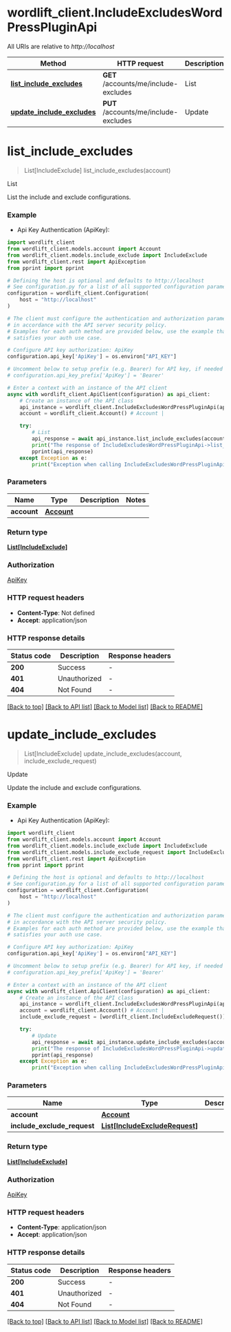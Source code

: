 # wordlift_client.IncludeExcludesWordPressPluginApi

All URIs are relative to *http://localhost*

Method | HTTP request | Description
------------- | ------------- | -------------
[**list_include_excludes**](IncludeExcludesWordPressPluginApi.md#list_include_excludes) | **GET** /accounts/me/include-excludes | List
[**update_include_excludes**](IncludeExcludesWordPressPluginApi.md#update_include_excludes) | **PUT** /accounts/me/include-excludes | Update


# **list_include_excludes**
> List[IncludeExclude] list_include_excludes(account)

List

List the include and exclude configurations.

### Example

* Api Key Authentication (ApiKey):

```python
import wordlift_client
from wordlift_client.models.account import Account
from wordlift_client.models.include_exclude import IncludeExclude
from wordlift_client.rest import ApiException
from pprint import pprint

# Defining the host is optional and defaults to http://localhost
# See configuration.py for a list of all supported configuration parameters.
configuration = wordlift_client.Configuration(
    host = "http://localhost"
)

# The client must configure the authentication and authorization parameters
# in accordance with the API server security policy.
# Examples for each auth method are provided below, use the example that
# satisfies your auth use case.

# Configure API key authorization: ApiKey
configuration.api_key['ApiKey'] = os.environ["API_KEY"]

# Uncomment below to setup prefix (e.g. Bearer) for API key, if needed
# configuration.api_key_prefix['ApiKey'] = 'Bearer'

# Enter a context with an instance of the API client
async with wordlift_client.ApiClient(configuration) as api_client:
    # Create an instance of the API class
    api_instance = wordlift_client.IncludeExcludesWordPressPluginApi(api_client)
    account = wordlift_client.Account() # Account | 

    try:
        # List
        api_response = await api_instance.list_include_excludes(account)
        print("The response of IncludeExcludesWordPressPluginApi->list_include_excludes:\n")
        pprint(api_response)
    except Exception as e:
        print("Exception when calling IncludeExcludesWordPressPluginApi->list_include_excludes: %s\n" % e)
```



### Parameters


Name | Type | Description  | Notes
------------- | ------------- | ------------- | -------------
 **account** | [**Account**](.md)|  | 

### Return type

[**List[IncludeExclude]**](IncludeExclude.md)

### Authorization

[ApiKey](../README.md#ApiKey)

### HTTP request headers

 - **Content-Type**: Not defined
 - **Accept**: application/json

### HTTP response details

| Status code | Description | Response headers |
|-------------|-------------|------------------|
**200** | Success |  -  |
**401** | Unauthorized |  -  |
**404** | Not Found |  -  |

[[Back to top]](#) [[Back to API list]](../README.md#documentation-for-api-endpoints) [[Back to Model list]](../README.md#documentation-for-models) [[Back to README]](../README.md)

# **update_include_excludes**
> List[IncludeExclude] update_include_excludes(account, include_exclude_request)

Update

Update the include and exclude configurations.

### Example

* Api Key Authentication (ApiKey):

```python
import wordlift_client
from wordlift_client.models.account import Account
from wordlift_client.models.include_exclude import IncludeExclude
from wordlift_client.models.include_exclude_request import IncludeExcludeRequest
from wordlift_client.rest import ApiException
from pprint import pprint

# Defining the host is optional and defaults to http://localhost
# See configuration.py for a list of all supported configuration parameters.
configuration = wordlift_client.Configuration(
    host = "http://localhost"
)

# The client must configure the authentication and authorization parameters
# in accordance with the API server security policy.
# Examples for each auth method are provided below, use the example that
# satisfies your auth use case.

# Configure API key authorization: ApiKey
configuration.api_key['ApiKey'] = os.environ["API_KEY"]

# Uncomment below to setup prefix (e.g. Bearer) for API key, if needed
# configuration.api_key_prefix['ApiKey'] = 'Bearer'

# Enter a context with an instance of the API client
async with wordlift_client.ApiClient(configuration) as api_client:
    # Create an instance of the API class
    api_instance = wordlift_client.IncludeExcludesWordPressPluginApi(api_client)
    account = wordlift_client.Account() # Account | 
    include_exclude_request = [wordlift_client.IncludeExcludeRequest()] # List[IncludeExcludeRequest] | 

    try:
        # Update
        api_response = await api_instance.update_include_excludes(account, include_exclude_request)
        print("The response of IncludeExcludesWordPressPluginApi->update_include_excludes:\n")
        pprint(api_response)
    except Exception as e:
        print("Exception when calling IncludeExcludesWordPressPluginApi->update_include_excludes: %s\n" % e)
```



### Parameters


Name | Type | Description  | Notes
------------- | ------------- | ------------- | -------------
 **account** | [**Account**](.md)|  | 
 **include_exclude_request** | [**List[IncludeExcludeRequest]**](IncludeExcludeRequest.md)|  | 

### Return type

[**List[IncludeExclude]**](IncludeExclude.md)

### Authorization

[ApiKey](../README.md#ApiKey)

### HTTP request headers

 - **Content-Type**: application/json
 - **Accept**: application/json

### HTTP response details

| Status code | Description | Response headers |
|-------------|-------------|------------------|
**200** | Success |  -  |
**401** | Unauthorized |  -  |
**404** | Not Found |  -  |

[[Back to top]](#) [[Back to API list]](../README.md#documentation-for-api-endpoints) [[Back to Model list]](../README.md#documentation-for-models) [[Back to README]](../README.md)

